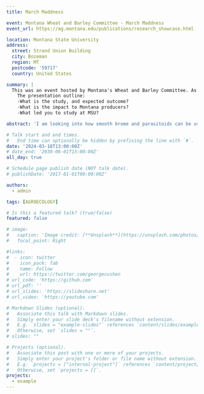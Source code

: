 ```yaml
---
title: March Maddness

event: Montana Wheat and Barley Committee - March Maddness
event_url: https://ag.montana.edu/publications/research_showcase.html

location: Montana State University
address:
  street: Strand Union Building
  city: Bozeman
  region: MT
  postcode: '59717'
  country: United States

summary: |
  This was an event hosted by Montana's Wheat and Barley Committee. As outlined by the committee, presentations were a maximum of 5 minutes with an opportunity for a few questions at the end. Posters boards were optional. 
    The presentation outline:
    -What is the study, and expected outcome?
    -What is the impact to Montana producers?
    -What led you to study at MSU?

abstract: 'I am looking into how smooth brome and parasitoids can be used as biological controls for wheat stem sawfly in Montana.'

# Talk start and end times.
#   End time can optionally be hidden by prefixing the line with `#`.
date: '2024-03-18T13:00:00Z'
# date_end: '2030-06-01T15:00:00Z'
all_day: true

# Schedule page publish date (NOT talk date).
# publishDate: '2017-01-01T00:00:00Z'

authors:
  - admin

tags: [AGROECOLOGY]

# Is this a featured talk? (true/false)
featured: false

# image:
#   caption: 'Image credit: [**Unsplash**](https://unsplash.com/photos/bzdhc5b3Bxs)'
#   focal_point: Right

#links:
#  - icon: twitter
#    icon_pack: fab
#    name: Follow
#    url: https://twitter.com/georgecushen
# url_code: 'https://github.com'
# url_pdf: ''
# url_slides: 'https://slideshare.net'
# url_video: 'https://youtube.com'

# Markdown Slides (optional).
#   Associate this talk with Markdown slides.
#   Simply enter your slide deck's filename without extension.
#   E.g. `slides = "example-slides"` references `content/slides/example-slides.md`.
#   Otherwise, set `slides = ""`.
# slides: ""

# Projects (optional).
#   Associate this post with one or more of your projects.
#   Simply enter your project's folder or file name without extension.
#   E.g. `projects = ["internal-project"]` references `content/project/deep-learning/index.md`.
#   Otherwise, set `projects = []`.
projects:
  - example
---
```


<!-- {{% callout note %}}
Click on the **Slides** button above to view the built-in slides feature.
{{% /callout %}}

Slides can be added in a few ways:

- **Create** slides using Hugo Blox Builder's [_Slides_](https://docs.hugoblox.com/reference/content-types/) feature and link using `slides` parameter in the front matter of the talk file
- **Upload** an existing slide deck to `static/` and link using `url_slides` parameter in the front matter of the talk file
- **Embed** your slides (e.g. Google Slides) or presentation video on this page using [shortcodes](https://docs.hugoblox.com/reference/markdown/).

Further event details, including [page elements](https://docs.hugoblox.com/reference/markdown/) such as image galleries, can be added to the body of this page. -->
